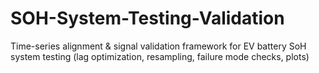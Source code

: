 # SOH-System-Testing-Validation
Time-series alignment &amp; signal validation framework for EV battery SoH system testing (lag optimization, resampling, failure mode checks, plots)

